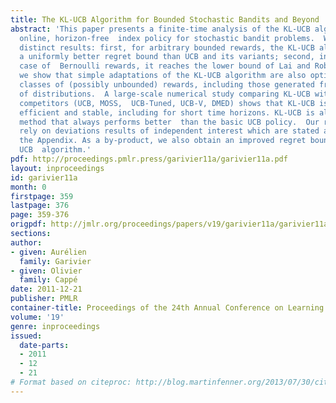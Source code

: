 ```yaml
---
title: The KL-UCB Algorithm for Bounded Stochastic Bandits and Beyond
abstract: 'This paper presents a finite-time analysis of the KL-UCB algorithm, an
  online, horizon-free  index policy for stochastic bandit problems.  We prove two
  distinct results: first, for arbitrary bounded rewards, the KL-UCB algorithm  satisfies
  a uniformly better regret bound than UCB and its variants; second, in the special
  case of  Bernoulli rewards, it reaches the lower bound of Lai and Robbins.  Furthermore,
  we show that simple adaptations of the KL-UCB algorithm are also optimal for  specific
  classes of (possibly unbounded) rewards, including those generated from exponential  families
  of distributions.  A large-scale numerical study comparing KL-UCB with its main
  competitors (UCB, MOSS,  UCB-Tuned, UCB-V, DMED) shows that KL-UCB is remarkably
  efficient and stable, including for short time horizons. KL-UCB is also the only
  method that always performs better  than the basic UCB policy.  Our regret bounds
  rely on deviations results of independent interest which are stated and proved  in
  the Appendix. As a by-product, we also obtain an improved regret bound for the standard
  UCB  algorithm.'
pdf: http://proceedings.pmlr.press/garivier11a/garivier11a.pdf
layout: inproceedings
id: garivier11a
month: 0
firstpage: 359
lastpage: 376
page: 359-376
origpdf: http://jmlr.org/proceedings/papers/v19/garivier11a/garivier11a.pdf
sections: 
author:
- given: Aurélien
  family: Garivier
- given: Olivier
  family: Cappé
date: 2011-12-21
publisher: PMLR
container-title: Proceedings of the 24th Annual Conference on Learning Theory
volume: '19'
genre: inproceedings
issued:
  date-parts:
  - 2011
  - 12
  - 21
# Format based on citeproc: http://blog.martinfenner.org/2013/07/30/citeproc-yaml-for-bibliographies/
---
```


